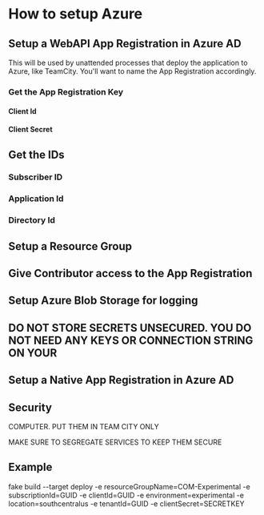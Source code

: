 # How to setup Azure

## Setup a WebAPI App Registration in Azure AD

This will be used by unattended processes that deploy the application to Azure, like TeamCity. You'll want to name the App Registration accordingly.

### Get the App Registration Key
#### Client Id
#### Client Secret
## Get the IDs
### Subscriber ID
### Application Id
### Directory Id
## Setup a Resource Group
## Give Contributor access to the App Registration
## Setup Azure Blob Storage for logging
## DO NOT STORE SECRETS UNSECURED. YOU DO NOT NEED ANY KEYS OR CONNECTION STRING ON YOUR

## Setup a Native App Registration in Azure AD



## Security
COMPUTER. PUT THEM IN TEAM CITY ONLY

MAKE SURE TO SEGREGATE SERVICES TO KEEP THEM SECURE

## Example

fake build --target deploy -e resourceGroupName=COM-Experimental -e subscriptionId=GUID -e clientId=GUID -e environment=experimental -e location=southcentralus -e tenantId=GUID -e clientSecret=SECRETKEY